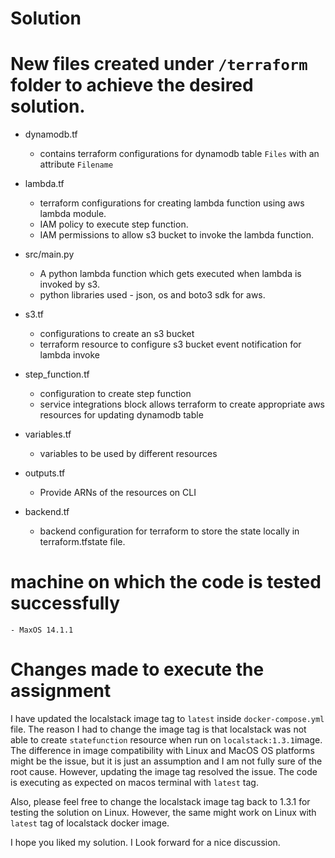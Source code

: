 # Solution

# New files created under `/terraform` folder to achieve the desired solution.
- dynamodb.tf
    - contains terraform configurations for dynamodb table `Files` with an attribute `Filename`

- lambda.tf
    - terraform configurations for creating lambda function using aws lambda module.
    - IAM policy to execute step function.
    - IAM permissions to allow s3 bucket to invoke the lambda function.

- src/main.py
    - A python lambda function which gets executed when lambda is invoked by s3.
    - python libraries used -  json, os and boto3 sdk for aws.

- s3.tf
    - configurations to create an s3 bucket
    - terraform resource to configure s3 bucket event notification for lambda invoke

- step_function.tf
    - configuration to create step function
    - service integrations block allows terraform to create appropriate aws resources for updating dynamodb table

- variables.tf
    - variables to be used by different resources

- outputs.tf
    - Provide ARNs of the resources on CLI

- backend.tf
    - backend configuration for terraform to store the state locally in terraform.tfstate file.

# machine on which the code is tested successfully
    - MaxOS 14.1.1

# Changes made to execute the assignment

I have updated the localstack image tag to `latest` inside `docker-compose.yml` file. The reason I had to change the image tag is that localstack was not able to create `statefunction` resource when run on `localstack:1.3.1`image. The difference in image compatibility with Linux and MacOS OS platforms might be the issue, but it is just an assumption and I am not fully sure of the root cause.
However, updating the image tag resolved the issue. The code is executing as expected on macos terminal with `latest` tag.

Also, please feel free to change the localstack image tag back to 1.3.1 for testing the solution on Linux. However, the same might work on Linux with `latest` tag of localstack docker image.

I hope you liked my solution. I Look forward for a nice discussion.